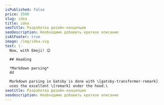 ```yaml
---
isPublished: false
price: 3500
slug: idea
title: idea
seoTitle: Разработка дизайн-концепции
seoDescription: Необходимо добавить краткое описание
isAtFooter: true
image: /img/idea.svg
text: |-
  Now, with Emoji! 😉

  ## Heading

  *Markdown parsing*
  dd

  Markdown parsing in Gatsby is done with \[gatsby-transformer-remark], which
  uses the excellent \[remark] under the hood.\
seotitle: Разработка дизайн-концепции
seodescription: Необходимо добавить краткое описание
---
```

